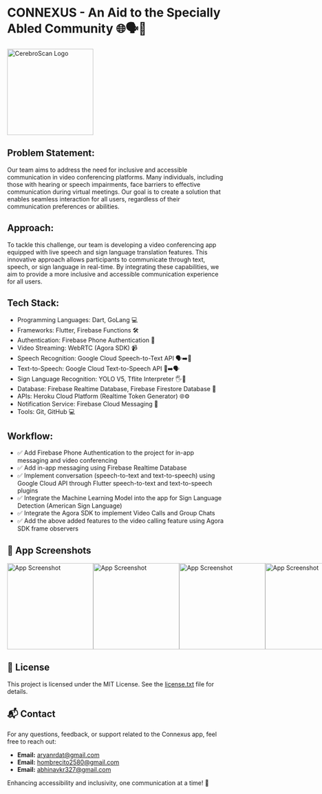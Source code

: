 # CONNEXUS - An Aid to the Specially Abled Community 🌐🗣️🤟

<img src="https://res.cloudinary.com/dxomldckp/image/upload/v1715480305/tlarj4pnpgdtf39clsem.png" alt="CerebroScan Logo" width="200">

## Problem Statement:
Our team aims to address the need for inclusive and accessible communication in video conferencing platforms. Many individuals, including those with hearing or speech impairments, face barriers to effective communication during virtual meetings. Our goal is to create a solution that enables seamless interaction for all users, regardless of their communication preferences or abilities.

## Approach:
To tackle this challenge, our team is developing a video conferencing app equipped with live speech and sign language translation features. This innovative approach allows participants to communicate through text, speech, or sign language in real-time. By integrating these capabilities, we aim to provide a more inclusive and accessible communication experience for all users.

## Tech Stack:
* Programming Languages: Dart, GoLang 💻
* Frameworks: Flutter, Firebase Functions 🛠️
* Authentication: Firebase Phone Authentication 🔐
* Video Streaming: WebRTC (Agora SDK) 📹
* Speech Recognition: Google Cloud Speech-to-Text API 🗣️➡️📝
* Text-to-Speech: Google Cloud Text-to-Speech API 📝➡️🗣️
* Sign Language Recognition: YOLO V5, Tflite Interpreter 🖐️👀
* Database: Firebase Realtime Database, Firebase Firestore Database 💾
* APIs: Heroku Cloud Platform (Realtime Token Generator) 🌐⚙️
* Notification Service: Firebase Cloud Messaging 📲
* Tools: Git, GitHub 💻

## Workflow:
* ✅ Add Firebase Phone Authentication to the project for in-app messaging and video conferencing
* ✅ Add in-app messaging using Firebase Realtime Database
* ✅ Implement conversation (speech-to-text and text-to-speech) using Google Cloud API through Flutter speech-to-text and text-to-speech plugins
* ✅ Integrate the Machine Learning Model into the app for Sign Language Detection (American Sign Language)
* ✅ Integrate the Agora SDK to implement Video Calls and Group Chats
* ✅ Add the above added features to the video calling feature using Agora SDK frame observers

## 📱 App Screenshots

<div style="display: flex; justify-content: space-between;">
  <img src="https://res.cloudinary.com/dxomldckp/image/upload/v1715483035/connexus/k3fcukbousk0ionentq0.jpg" alt="App Screenshot" width="200">
  <img src="https://res.cloudinary.com/dxomldckp/image/upload/v1715483035/connexus/pb8oahhdd3acugot8qtf.jpg" alt="App Screenshot" width="200">
  <img src="https://res.cloudinary.com/dxomldckp/image/upload/v1715483035/connexus/yy6ramjzstzjiqc9etsx.jpg" alt="App Screenshot" width="200">
  <img src="https://res.cloudinary.com/dxomldckp/image/upload/v1715483036/connexus/q7ucvcuimjxvlwjdrm2e.jpg" alt="App Screenshot" width="200">
  <img src="https://res.cloudinary.com/dxomldckp/image/upload/v1715483036/connexus/qc3mfqihyx34y9kujrit.jpg" alt="App Screenshot" width="200">
  <img src="https://res.cloudinary.com/dxomldckp/image/upload/v1715483035/connexus/ysdsggq48tf6fngp8m55.jpg" alt="App Screenshot" width="200">
  <img src="https://res.cloudinary.com/dxomldckp/image/upload/v1715483035/connexus/mcewmkinuubp4xobmybd.jpg" alt="App Screenshot" width="200">
<!--   <img src="https://res.cloudinary.com/dxomldckp/image/upload/v1715483035/connexus/lhgus3qez2wvl4bos1vy.jpg" alt="App Screenshot" width="200"> -->
  <img src="https://res.cloudinary.com/dxomldckp/image/upload/v1715483036/connexus/xfcnzoqibqmwph6upaef.jpg" alt="App Screenshot" width="200">
  <img src="https://github.com/RAry-n/connexus-hackfest24/assets/126502784/00accc5e-2167-45de-88a4-0466381bfdd8" alt="App Screenshot" width="200">

</div>

## 📄 License

This project is licensed under the MIT License. See the [license.txt](license.txt) file for details.

## 📬 Contact

For any questions, feedback, or support related to the Connexus app, feel free to reach out:

- **Email:** [aryanrdat@gmail.com](mailto:aryanrdat@gmail.com)
- **Email:** [hombrecito2580@gmail.com](mailto:hombrecito2580@gmail.com)
- **Email:** [abhinavkr327@gmail.com](mailto:abhinavkr327@gmail.com)

Enhancing accessibility and inclusivity, one communication at a time! 🌟
